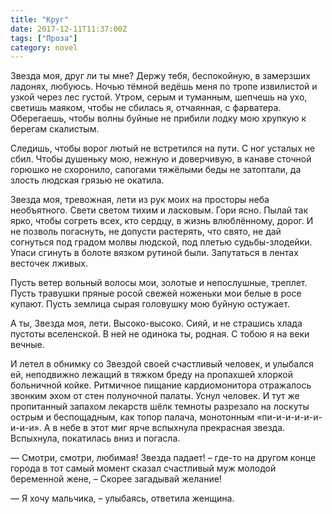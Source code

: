 ```yaml
---
title: "Круг"
date: 2017-12-11T11:37:00Z
tags: ["Проза"]
category: novel
---
```


Звезда моя, друг ли ты мне? Держу тебя, беспокойную, в замерзших ладонях, любуюсь. Ночью тёмной ведёшь меня по тропе извилистой и узкой через лес густой. Утром, серым и туманным, шепчешь на ухо, светишь маяком, чтобы не сбилась я, отчаянная, с фарватера. Оберегаешь, чтобы волны буйные не прибили лодку мою хрупкую к берегам скалистым.

Следишь, чтобы ворог лютый не встретился на пути. С ног усталых не сбил. Чтобы душеньку мою, нежную и доверчивую, в канаве сточной горюшко не схоронило, сапогами тяжёлыми беды не затоптали, да злость людская грязью не окатила.

Звезда моя, тревожная, лети из рук моих на просторы неба необъятного. Свети светом тихим и ласковым. Гори ясно. Пылай так ярко, чтобы согреть всех, кто сердцу, в жизнь влюблённому, дорог. И не позволь погаснуть, не допусти растерять, что свято, не дай согнуться под градом молвы людской, под плетью судьбы-злодейки. Упаси сгинуть в болоте вязком рутиной были. Запутаться в лентах весточек лживых.

Пусть ветер вольный волосы мои, золотые и непослушные, треплет. Пусть травушки пряные росой свежей ноженьки мои белые в росе купают. Пусть землица сырая головушку мою буйную остужает. 

А ты, Звезда моя, лети. Высоко-высоко. Сияй, и не страшись хлада пустоты вселенской. В ней не одинока ты, родная. С тобою я на веки вечные.

И летел в обнимку со Звездой своей счастливый человек, и улыбался ей, неподвижно лежащий в тяжком бреду на пропахшей хлоркой больничной койке. Ритмичное пищание кардиомонитора отражалось звонким эхом от стен полуночной палаты. Уснул человек. И тут же пропитанный запахом лекарств шёлк темноты разрезало на лоскуты острым и беспощадным, как топор палача, монотонным «пи-и-и-и-и-и-и-и-и». А в небе в этот миг ярче вспыхнула прекрасная звезда. Вспыхнула, покатилась вниз и погасла.

— Смотри, смотри, любимая! Звезда падает! – где-то на другом конце города в тот самый момент сказал счастливый муж молодой беременной жене, – Скорее загадывай желание!

— Я хочу мальчика, – улыбаясь, ответила женщина.

